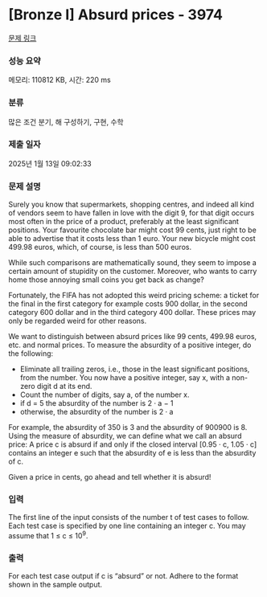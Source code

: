 # [Bronze I] Absurd prices - 3974 

[문제 링크](https://www.acmicpc.net/problem/3974) 

### 성능 요약

메모리: 110812 KB, 시간: 220 ms

### 분류

많은 조건 분기, 해 구성하기, 구현, 수학

### 제출 일자

2025년 1월 13일 09:02:33

### 문제 설명

<p>Surely you know that supermarkets, shopping centres, and indeed all kind of vendors seem to have fallen in love with the digit 9, for that digit occurs most often in the price of a product, preferably at the least significant positions. Your favourite chocolate bar might cost 99 cents, just right to be able to advertise that it costs less than 1 euro. Your new bicycle might cost 499.98 euros, which, of course, is less than 500 euros.</p>

<p>While such comparisons are mathematically sound, they seem to impose a certain amount of stupidity on the customer. Moreover, who wants to carry home those annoying small coins you get back as change?</p>

<p>Fortunately, the FIFA has not adopted this weird pricing scheme: a ticket for the final in the first category for example costs 900 dollar, in the second category 600 dollar and in the third category 400 dollar. These prices may only be regarded weird for other reasons.</p>

<p>We want to distinguish between absurd prices like 99 cents, 499.98 euros, etc. and normal prices. To measure the absurdity of a positive integer, do the following:</p>

<ul>
	<li>Eliminate all trailing zeros, i.e., those in the least significant positions, from the number. You now have a positive integer, say x, with a non-zero digit d at its end.</li>
	<li>Count the number of digits, say a, of the number x.</li>
	<li>if d = 5 the absurdity of the number is 2 · a − 1</li>
	<li>otherwise, the absurdity of the number is 2 · a</li>
</ul>

<p>For example, the absurdity of 350 is 3 and the absurdity of 900900 is 8. Using the measure of absurdity, we can define what we call an absurd price: A price c is absurd if and only if the closed interval [0.95 · c, 1.05 · c] contains an integer e such that the absurdity of e is less than the absurdity of c.</p>

<p>Given a price in cents, go ahead and tell whether it is absurd!</p>

### 입력 

 <p>The first line of the input consists of the number t of test cases to follow. Each test case is specified by one line containing an integer c. You may assume that 1 ≤ c ≤ 10<sup>9</sup>.</p>

### 출력 

 <p>For each test case output if c is “absurd” or not. Adhere to the format shown in the sample output.</p>

